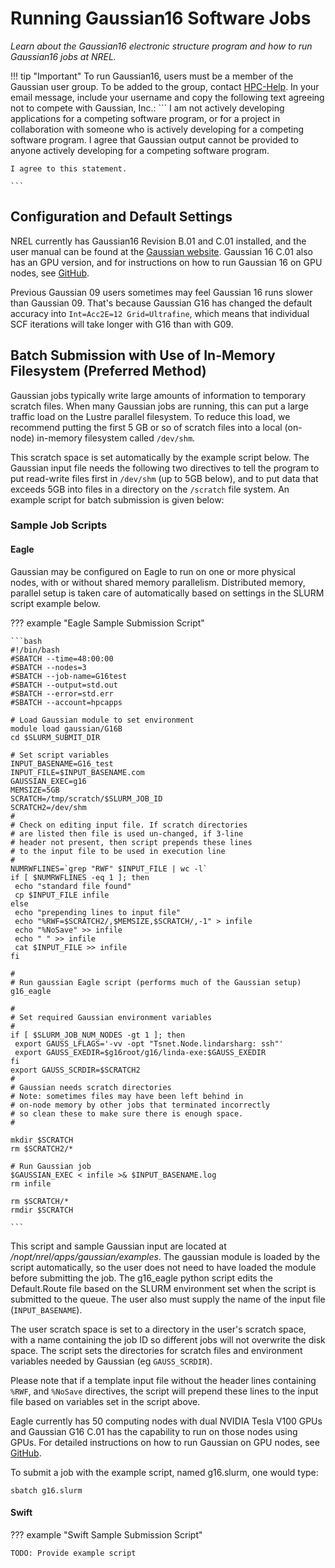# Running Gaussian16 Software Jobs

*Learn about the Gaussian16 electronic structure program and how to run Gaussian16 jobs at NREL.*

!!! tip "Important"
	 To run Gaussian16, users must be a member of the Gaussian user group. To be added to the group, contact [HPC-Help](mailto:hpc-help@nrel.gov). In your email message, include your username and copy the following text agreeing not to compete with Gaussian, Inc.:
	```
	I am not actively developing applications for a competing software program, or for a project in 
	collaboration with someone who is actively developing for a competing software program. I agree 
	that Gaussian output cannot be provided to anyone actively developing for a competing software program.

	I agree to this statement.

	```

## Configuration and Default Settings

NREL currently has Gaussian16 Revision B.01 and C.01 installed, and the user manual can be found at the [Gaussian website](https://gaussian.com/man).  Gaussian 16 C.01 also has an GPU version, and for instructions on how to run Gaussian 16 on GPU nodes, see [GitHub](https://github.nrel.gov/hlong/Gaussian_GPU).

Previous Gaussian 09 users sometimes may feel Gaussian 16 runs slower than Gaussian 09. That's because Gaussian G16 has changed the default accuracy into `Int=Acc2E=12 Grid=Ultrafine`, which means that individual SCF iterations will take longer with G16 than with G09. 

## Batch Submission with Use of In-Memory Filesystem (Preferred Method)

Gaussian jobs typically write large amounts of information to temporary scratch files. When many Gaussian jobs are running, this can put a large traffic load on the Lustre parallel filesystem. To reduce this load, we recommend putting the first 5 GB or so of scratch files into a local (on-node) in-memory filesystem called `/dev/shm`.

This scratch space is set automatically by the example script below. The Gaussian input file needs the following two directives to tell the program to put read-write files first in `/dev/shm` (up to 5GB below), and to put data that exceeds 5GB into files in a directory on the `/scratch` file system. An example script for batch submission is given below: 

### Sample Job Scripts

#### Eagle

Gaussian may be configured on Eagle to run on one or more physical nodes, with or without shared memory parallelism. Distributed memory, parallel setup is taken care of automatically based on settings in the SLURM script example below.

??? example "Eagle Sample Submission Script"

	```bash
	#!/bin/bash
	#SBATCH --time=48:00:00 
	#SBATCH --nodes=3
	#SBATCH --job-name=G16test
	#SBATCH --output=std.out
	#SBATCH --error=std.err
	#SBATCH --account=hpcapps
	
	# Load Gaussian module to set environment
	module load gaussian/G16B
	cd $SLURM_SUBMIT_DIR
	
	# Set script variables
	INPUT_BASENAME=G16_test
	INPUT_FILE=$INPUT_BASENAME.com
	GAUSSIAN_EXEC=g16
	MEMSIZE=5GB 
	SCRATCH=/tmp/scratch/$SLURM_JOB_ID
	SCRATCH2=/dev/shm 
	# 
	# Check on editing input file. If scratch directories 
	# are listed then file is used un-changed, if 3-line 
	# header not present, then script prepends these lines 
	# to the input file to be used in execution line 
	# 
	NUMRWFLINES=`grep "RWF" $INPUT_FILE | wc -l` 
	if [ $NUMRWFLINES -eq 1 ]; then 
	 echo "standard file found" 
	 cp $INPUT_FILE infile 
	else 
	 echo "prepending lines to input file" 
	 echo "%RWF=$SCRATCH2/,$MEMSIZE,$SCRATCH/,-1" > infile 
	 echo "%NoSave" >> infile 
	 echo " " >> infile 
	 cat $INPUT_FILE >> infile 
	fi 
	
	# 
	# Run gaussian Eagle script (performs much of the Gaussian setup) 
	g16_eagle 
	
	# 
	# Set required Gaussian environment variables 
	# 
	if [ $SLURM_JOB_NUM_NODES -gt 1 ]; then 
	 export GAUSS_LFLAGS='-vv -opt "Tsnet.Node.lindarsharg: ssh"' 
	 export GAUSS_EXEDIR=$g16root/g16/linda-exe:$GAUSS_EXEDIR 
	fi 
	export GAUSS_SCRDIR=$SCRATCH2 
	# 
	# Gaussian needs scratch directories 
	# Note: sometimes files may have been left behind in 
	# on-node memory by other jobs that terminated incorrectly 
	# so clean these to make sure there is enough space. 
	# 
	 
	mkdir $SCRATCH 
	rm $SCRATCH2/* 
	
	# Run Gaussian job 
	$GAUSSIAN_EXEC < infile >& $INPUT_BASENAME.log 
	rm infile
	
	rm $SCRATCH/*
	rmdir $SCRATCH

	```	

This script and sample Gaussian input are located at */nopt/nrel/apps/gaussian/examples*. The gaussian module is loaded by the script automatically, so the user does not need to have loaded the module before submitting the job. The g16_eagle python script edits the Default.Route file based on the SLURM environment set when the script is submitted to the queue. The user also must supply the name of the input file (`INPUT_BASENAME`). 

The user scratch space is set to a directory in the user's scratch space, with a name containing the job ID so different jobs will not overwrite the disk space. The script sets the directories for scratch files and environment variables needed by Gaussian (eg `GAUSS_SCRDIR`).

Please note that if a template input file without the header lines containing `%RWF`, and  `%NoSave` directives, the script will prepend these lines to the input file based on variables set in the script above. 

Eagle currently has 50 computing nodes with dual NVIDIA Tesla V100 GPUs and Gaussian G16 C.01 has the capability to run on those nodes using GPUs. For detailed instructions on how to run Gaussian on GPU nodes, see [GitHub](https://github.nrel.gov/hlong/Gaussian_GPU). 

To submit a job with the example script, named g16.slurm, one would type:

`sbatch g16.slurm`


#### Swift
??? example "Swift Sample Submission Script"
	
	TODO: Provide example script

